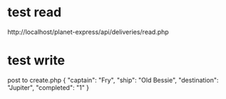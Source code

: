 # test read

http://localhost/planet-express/api/deliveries/read.php

# test write

post to create.php
{
    "captain": "Fry",
    "ship": "Old Bessie",
    "destination": "Jupiter",
    "completed": "1"
}

